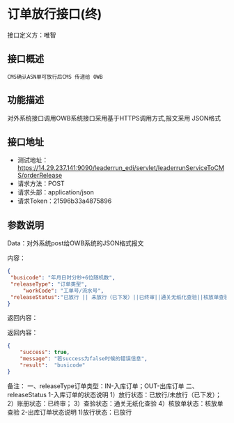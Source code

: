 # 订单放行接口(终)

接口定义方：唯智

## 接口概述

    CMS确认ASN单可放行后CMS 传递给 OWB

## 功能描述

  对外系统接口调用OWB系统接口采用基于HTTPS调用方式,报文采用 JSON格式
  
## 接口地址  
  
  * 测试地址：https://14.29.237.141:9090/leaderrun_edi/servlet/leaderrunServiceToCMS/orderRelease
  * 请求方法：POST
  * 请求头部：application/json
  * 请求Token：21596b33a4875896
  
 
## 参数说明
  
  Data：对外系统post给OWB系统的JSON格式报文 
  
    
  内容：
   ```json
{
	"busicode": "年月日时分秒+6位随机数",
	"releaseType": "订单类型",
        "workCode": "工单号/流水号",
	"releaseStatus":"已放行 || 未放行（已下发）||已终审||通关无纸化查验||核放单查验"
}
```
      	 
返回内容：

返回内容：

```json
{
    "success": true,
    "message": "若success为false时候的错误信息",
    "result":  "busicode"
}
```
备注：
一、releaseType订单类型：IN-入库订单；OUT-出库订单
二、releaseStatus
  1-入库订单的状态说明
    1）放行状态：已放行/未放行（已下发）；
    2）账册状态：已终审；
    3）查验状态：通关无纸化查验
    4）核放单状态：核放单查验
 2-出库订单状态说明
    1)放行状态：已放行
